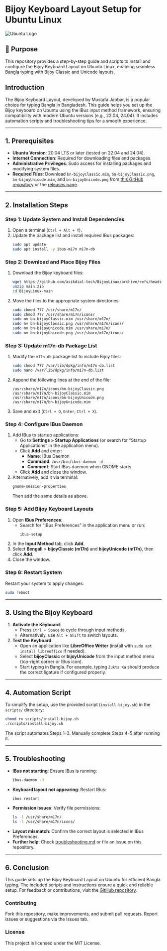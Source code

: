 # Bijoy Keyboard Layout Setup for Ubuntu Linux
![Ubuntu Logo](https://assets.ubuntu.com/v1/29985a98-ubuntu-logo32.png)

## 📝 Purpose
This repository provides a step-by-step guide and scripts to install and configure the Bijoy Keyboard Layout on Ubuntu Linux, enabling seamless Bangla typing with Bijoy Classic and Unicode layouts.

## Introduction
The Bijoy Keyboard Layout, developed by Mustafa Jabbar, is a popular choice for typing Bangla in Bangladesh. This guide helps you set up the Bijoy keyboard on Ubuntu using the IBus input method framework, ensuring compatibility with modern Ubuntu versions (e.g., 22.04, 24.04). It includes automation scripts and troubleshooting tips for a smooth experience.

---

## 1. Prerequisites
- **Ubuntu Version**: 20.04 LTS or later (tested on 22.04 and 24.04).
- **Internet Connection**: Required for downloading files and packages.
- **Administrative Privileges**: Sudo access for installing packages and modifying system files.
- **Required Files**: Download `bn-bijoyClassic.mim`, `bn-bijoyClassic.png`, `bn-bijoyUnicode.mim`, and `bn-bijoyUnicode.png` from [this GitHub repository](https://github.com/asikdial-tech/BijoyLinux) or the [releases page](https://github.com/your-username/bijoy-ubuntu-setup/releases).

---

## 2. Installation Steps
### Step 1: Update System and Install Dependencies
1. Open a terminal (`Ctrl + Alt + T`).
2. Update the package list and install required IBus packages:
   ```bash
   sudo apt update
   sudo apt install -y ibus-m17n m17n-db
   ```

### Step 2: Download and Place Bijoy Files
1. Download the Bijoy keyboard files:
   ```bash
   wget https://github.com/asikdial-tech/BijoyLinux/archive/refs/heads/main.zip
   unzip main.zip
   cd BijoyLinux-main
   ```
2. Move the files to the appropriate system directories:
   ```bash
   sudo chmod 777 /usr/share/m17n/
   sudo chmod 777 /usr/share/m17n/icons/
   sudo mv bn-bijoyClassic.mim /usr/share/m17n/
   sudo mv bn-bijoyClassic.png /usr/share/m17n/icons/
   sudo mv bn-bijoyUnicode.mim /usr/share/m17n/
   sudo mv bn-bijoyUnicode.png /usr/share/m17n/icons/
   ```

### Step 3: Update m17n-db Package List
1. Modify the `m17n-db` package list to include Bijoy files:
   ```bash
   sudo chmod 777 /var/lib/dpkg/info/m17n-db.list
   sudo nano /var/lib/dpkg/info/m17n-db.list
   ```
2. Append the following lines at the end of the file:
   ```
   /usr/share/m17n/icons/bn-bijoyClassic.png
   /usr/share/m17n/bn-bijoyClassic.mim
   /usr/share/m17n/icons/bn-bijoyUnicode.png
   /usr/share/m17n/bn-bijoyUnicode.mim
   ```
3. Save and exit (`Ctrl + O`, `Enter`, `Ctrl + X`).

### Step 4: Configure IBus Daemon
1. Add IBus to startup applications:
   - Go to **Settings > Startup Applications** (or search for “Startup Applications” in the application menu).
   - Click **Add** and enter:
     - **Name**: IBus Daemon
     - **Command**: `/usr/bin/ibus-daemon -d`
     - **Comment**: Start IBus daemon when GNOME starts
   - Click **Add** and close the window.
2. Alternatively, add it via terminal:
   ```bash
   gnome-session-properties
   ```
   Then add the same details as above.

### Step 5: Add Bijoy Keyboard Layouts
1. Open **IBus Preferences**:
   - Search for “IBus Preferences” in the application menu or run:
     ```bash
     ibus-setup
     ```
2. In the **Input Method** tab, click **Add**.
3. Select **Bengali** > **bijoyClassic (m17n)** and **bijoyUnicode (m17n)**, then click **Add**.
4. Close the window.

### Step 6: Restart System
Restart your system to apply changes:
```bash
sudo reboot
```

---

## 3. Using the Bijoy Keyboard
1. **Activate the Keyboard**:
   - Press `Ctrl + Space` to cycle through input methods.
   - Alternatively, use `Alt + Shift` to switch layouts.
2. **Test the Keyboard**:
   - Open an application like **LibreOffice Writer** (install with `sudo apt install libreoffice` if needed).
   - Select **bijoyClassic** or **bijoyUnicode** from the input method menu (top-right corner or IBus icon).
   - Start typing in Bangla. For example, typing `Zukta Ka` should produce the correct ligature if configured properly.

---

## 4. Automation Script
To simplify the setup, use the provided script (`install-bijoy.sh`) in the `scripts/` directory:
```bash
chmod +x scripts/install-bijoy.sh
./scripts/install-bijoy.sh
```
The script automates Steps 1–3. Manually complete Steps 4–5 after running it.

---

## 5. Troubleshooting
- **IBus not starting**: Ensure IBus is running:
  ```bash
  ibus-daemon -d
  ```
- **Keyboard layout not appearing**: Restart IBus:
  ```bash
  ibus restart
  ```
- **Permission issues**: Verify file permissions:
  ```bash
  ls -l /usr/share/m17n/
  ls -l /usr/share/m17n/icons/
  ```
- **Layout mismatch**: Confirm the correct layout is selected in IBus Preferences.
- **Further help**: Check [troubleshooting.md](docs/troubleshooting.md) or file an issue on this repository.

---

## 6. Conclusion
This guide sets up the Bijoy Keyboard Layout on Ubuntu for efficient Bangla typing. The included scripts and instructions ensure a quick and reliable setup. For feedback or contributions, visit the [GitHub repository](https://github.com/your-username/bijoy-ubuntu-setup).

### Contributing
Fork this repository, make improvements, and submit pull requests. Report issues or suggestions via the Issues tab.

### License
This project is licensed under the MIT License.